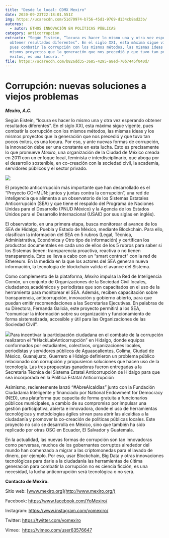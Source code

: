 ```yaml
---
title: "Desde lo local: CDMX Mexiro"
date: 2020-09-23T22:18:01.551Z
img: https://ucarecdn.com/51d70974-b756-45d1-9769-d134cb8ad23b/
autores:
  - autor: ETHOS INNOVACIÓN EN POLÍTICAS PÚBLICAS
category: anticorrupcion
extracto: "Según Eistein, “locura es hacer lo mismo una y otra vez esperando
  obtener resultados diferentes”. En el siglo XXI, esta máxima sigue vigente,
  pues combatir la corrupción con los mismos métodos, las mismas ideas y los
  mismos proyectos que la generación que nos precedió y que tuvo tan pocos
  éxitos, es una locura. "
file: https://ucarecdn.com/b826dd35-3685-4295-a8ed-70b7445f040d/
---
```

<!--StartFragment-->

# Corrupción: nuevas soluciones a viejos problemas 

[](https://www.ethos.org.mx/wp-content/uploads/2020/09/Recurso-5@3x-1.png)***Mexiro, A.C.*** 

Según Eistein, “locura es hacer lo mismo una y otra vez esperando obtener resultados diferentes”. En el siglo XXI, esta máxima sigue vigente, pues combatir la corrupción con los mismos métodos, las mismas ideas y los mismos proyectos que la generación que nos precedió y que tuvo tan pocos éxitos, es una locura. Por eso, y ante nuevas formas de corrupción, la innovación debe ser una constante en esta lucha. Esto es precisamente lo que promueve *Mexiro*, una organización de la Ciudad de México creada en 2011 con un enfoque local, feminista e interdisciplinario, que aboga por el desarrollo sostenible, en co-creación con la sociedad civil, la academia, servidores públicos y el sector privado.

[![](https://www.ethos.org.mx/wp-content/uploads/2020/09/DSC05934-scaled-e1604429346517.jpg)](https://www.ethos.org.mx/wp-content/uploads/2020/09/DSC05934-scaled-e1604429346517.jpg)

El proyecto anticorrupción más importante que han desarrollado es el “Proyecto CO+MÚN: juntos y juntas contra la corrupción”, una red de inteligencia que alimenta a un observatorio de los Sistemas Estatales Anticorrupción (SEA) y que tiene el respaldo del Programa de Naciones Unidas para el Desarrollo (PNUD México) y la Agencia de los Estados Unidos para el Desarrollo Internacional (USAID por sus siglas en inglés).

El observatorio, en una primera etapa, busca monitorear el avance de los SEA de Hidalgo, Puebla y Estado de México, mediante Blockchain. Para ello, clasifican la información del SEA en 5 rubros (Legal, Técnica, Administrativa, Económica y Otro tipo de información) y certifican los productos documentales en cada uno de ellos de los 5 rubros para saber si los Sistemas tienen: transparencia proactiva, reactiva o no tienen transparencia. Esto se lleva a cabo con un “smart contract” con la red de Ethereum. En la medida en la que los actores del SEA generan nueva información, la tecnología de blockchain valida el avance del Sistema. 

Como complemento de la plataforma, *Mexiro* impulsa la Red de Inteligencia Común, un conjunto de Organizaciones de la Sociedad Civil locales, ciudadanos,académicos y periodistas que son capacitados en el uso de la herramienta para monitorear el SEA. Además, reciben capacitación sobre transparencia, anticorrupción, innovación y gobierno abierto, para que puedan emitir recomendaciones a las Secretarías Ejecutivas. En palabras de su Directora, Fernanda Galicia, este proyecto permitirá a los SEA, “comunicar la información sobre su organización y funcionamiento de forma sistematizada, accesible y útil para las Organizaciones de las Sociedad Civil”. 

[![](https://www.ethos.org.mx/wp-content/uploads/2020/09/Conferencia-Proyecto-ComunQP0A6547-scaled-e1604429455118.jpg)](https://www.ethos.org.mx/wp-content/uploads/2020/09/Conferencia-Proyecto-ComunQP0A6547-scaled-e1604429455118.jpg)Para incentivar la participación ciudadana en el combate de la corrupción realizaron el “#HackLabAnticorrupción” en Hidalgo, donde equipos conformados por estudiantes, colectivos, organizaciones locales, periodistas y servidores públicos de Aguascalientes, Colima, Ciudad de México, Guanajuato, Guerrero e Hidalgo definieron un problema público relacionado con corrupción y propusieron soluciones que hacen uso de la tecnología. Las tres propuestas ganadoras fueron entregadas a la Secretaría Técnica del Sistema Estatal Anticorrupción de Hidalgo para que sea incorporada en la Política Estatal Anticorrupción

Asimismo, recientemente lanzó “#AbreAlcaldías” junto con la Fundación Ciudadanía Inteligente y financiado por National Endowment for Democracy (NED), una plataforma que capacita de forma gratuita a funcionarios públicos municipales, a cambio de su compromiso por impulsar una  gestión participativa, abierta e innovadora, donde el uso de herramientas tecnológicas y metodologías ágiles sirvan para abrir las alcaldías a la ciudadanía y promover la co-creación de políticas públicas locales. Este proyecto no solo se desarrolla en México, sino que también ha sido replicado por otras OSC en Ecuador, El Salvador y Guatemala.

En la actualidad, las nuevas formas de corrupción son tan innovadoras como perversas, muchos de los gobernantes corruptos alrededor del mundo han comenzado a migrar a las criptomonedas para el lavado de dinero, por ejemplo. Por eso, usar Blockchain, Big Data y otras innovaciones tecnológicas para darle a la ciudadanía las herramientas de última generación para combatir la corrupción no es ciencia ficción, es una necesidad, la lucha anticorrupción será tecnológica o no será. 

**Contacto de Mexiro.**

Sitio web: [www.mexiro.org](http://www.mexiro.org/)

Facebook: <https://www.facebook.com/YoMexiro/>

Instagram: <https://www.instagram.com/yomexiro/>

Twitter: <https://twitter.com/yomexiro> 

Vimeo:  <https://vimeo.com/user63576647>

<!--EndFragment-->